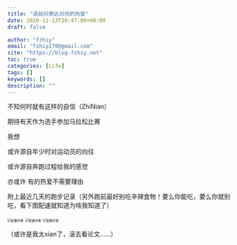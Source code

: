 ```yaml
---
title: "该如何表达对你的热爱"
date: 2020-11-13T20:47:09+08:00
draft: false

author: "fzhiy"
email: "fzhiy270@gmail.com"
site: "https://blog.fzhiy.net"
toc: true
categories: [Life]
tags: []
keywords: []
description: ""
---
```



不知何时就有这样的自信（ZhiNian）

期待有天作为选手参加马拉松比赛

我想 

或许源自年少时对运动员的向往

或许源自奔跑过程给我的感觉

亦或许    有的热爱不需要理由

附上最近几天的跑步记录（另外跑前最好别吃辛辣食物！要么你能吃，要么你就别吃，看下图配速就知道为啥我知道了）

<img src="https://cdn.jsdelivr.net/gh/fzhiy/images/imgs/20210911123532.png" title="配置所需" style="zoom:50%;" />



<img src="https://img.fzhiy.net/img/2020-11-14-1.jpg" title="配置所需" style="zoom: 50%;" />

<img src="https://img.fzhiy.net/img/pic04.jpg" title="配置所需" style="zoom:50%;" />

（或许是我太xian了，滚去看论文……）

